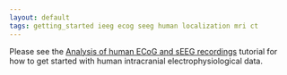```yaml
---
layout: default
tags: getting_started ieeg ecog seeg human localization mri ct
---
```



Please see the [Analysis of human ECoG and sEEG recordings](/tutorial/human_ecog) tutorial for how to get started with human intracranial electrophysiological data.
